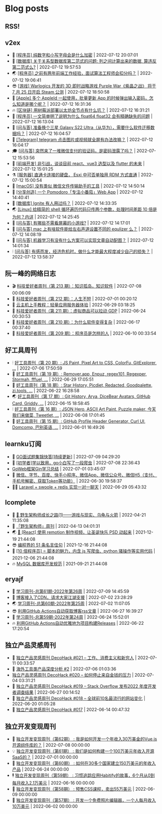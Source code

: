 # Blog posts
## RSS!



## v2ex

<!-- v2ex:START  -->
- 🫶 [[程序员] 纯数字和小写字母会是什么加密](https://www.v2ex.com/t/865795#reply0) | 2022-07-12 20:07:01 
- 🧰 [[数据库] 关于关系型数据库第二范式的问题: 列之间计算出来的数据, 算违反第二范式么?](https://www.v2ex.com/t/865794#reply0) | 2022-07-12 19:57:53 
- 🌏 [[程序员] 之前有两年前端工作经验，面试算法工程师会扣分吗？](https://www.v2ex.com/t/865793#reply2) | 2022-07-12 19:06:41 
- 😎 [[游戏] Warlogics 开发的 3D 即时战略游戏 Purple War《紫晶之战》
将于 7 月 25 日开启 Steam 公测](https://www.v2ex.com/t/865792#reply0) | 2022-07-12 18:50:58 
- 💂 [[Apple] 多个 AppleId 一起使用，批量更新 App 的时候弹出输入密码，怎么知道是哪个呢？](https://www.v2ex.com/t/865788#reply7) | 2022-07-12 16:31:36 
- 🔥 [[区块链] 用树莓派部署以太坊全节点有什么坑？](https://www.v2ex.com/t/865787#reply0) | 2022-07-12 16:31:21 
- 🦅 [[程序员] 一文简单明了说明为什么 float64 float32 会有精确缺失的问题](https://www.v2ex.com/t/865785#reply10) | 2022-07-12 16:13:04 
- 🙉 [[问与答] 准备换个三星 Galaxy S22 Ultra（从华为），需要什么软件迁移数据吗？](https://www.v2ex.com/t/865784#reply6) | 2022-07-12 16:04:57 
- 💫 [[Telegram] telegram 点击图片或视频就全屏有办法改嘛？](https://www.v2ex.com/t/865783#reply4) | 2022-07-12 16:04:17 
- 🎓 [[问与答] 突然来了一堆微信支付的验证码，是密码泄露了吗？](https://www.v2ex.com/t/865780#reply0) | 2022-07-12 15:53:56 
- 🗽 [[前端开发] 非引战，谈谈目前 react、vue3 选型以及 flutter 的未来](https://www.v2ex.com/t/865778#reply6) | 2022-07-12 15:01:25 
- ⚗️ [[服务器] 直通卡连接的硬盘， Esxi 中可否单独用 RDM 方式直通](https://www.v2ex.com/t/865777#reply0) | 2022-07-12 15:00:54 
- 🦍 [[macOS] 没有类似 微信文件传输助手的工具](https://www.v2ex.com/t/865776#reply2) | 2022-07-12 14:50:14 
- 🤩 [[分享创造] 一个 Pomodoro「专注小番茄」Web App](https://www.v2ex.com/t/865775#reply0) | 2022-07-12 14:40:41 
- 🙉 [[数据库] Ignite 有人用过吗？](https://www.v2ex.com/t/865774#reply1) | 2022-07-12 14:33:35 
- 🌏 [[Linux] 给精简的 shell 循环遍历代码只传两个参数，处理时间差距 10 倍是为何？内详](https://www.v2ex.com/t/865773#reply6) | 2022-07-12 14:25:45 
- 🐘 [[问与答] 有哪些不需看屏幕的小游戏?](https://www.v2ex.com/t/865772#reply3) | 2022-07-12 14:17:01 
- 🧰 [[问与答] mac 上有啥软件能给左右声道设置不同的 equlizer 么？](https://www.v2ex.com/t/865771#reply1) | 2022-07-12 14:08:19 
- 💃 [[问与答] 机器学习有没有什么方案可以实现文章自动配图？](https://www.v2ex.com/t/865770#reply1) | 2022-07-12 14:01:34 
- 🕯 [[问与答] 有感而发，经济危机时，做什么才能最大程度减少自己的损失？](https://www.v2ex.com/t/865768#reply0) | 2022-07-12 13:58:37 <!-- v2ex:END -->

## 阮一峰的网络日志

<!-- ruanyf:START -->
- 🎬 [科技爱好者周刊（第 213 期）：知识孤岛，知识软件](http://www.ruanyifeng.com/blog/2022/07/weekly-issue-213.html) | 2022-07-08 00:06:09 
- 💄 [科技爱好者周刊（第 212 期）：人生不短](http://www.ruanyifeng.com/blog/2022/07/weekly-issue-212.html) | 2022-07-01 00:20:12 
- 🐎 [云主机上手教程：轻量应用服务器体验](http://www.ruanyifeng.com/blog/2022/06/cloud-server-getting-started-tutorial.html) | 2022-06-29 03:18:25 
- 🤔 [科技爱好者周刊（第 211 期）：虚拟商品可以拉动 GDP](http://www.ruanyifeng.com/blog/2022/06/weekly-issue-211.html) | 2022-06-24 00:30:53 
- 🧠 [科技爱好者周刊（第 210 期）：为什么软件变得复杂](http://www.ruanyifeng.com/blog/2022/06/weekly-issue-210.html) | 2022-06-17 00:37:40 
- 🎃 [科技爱好者周刊（第 209 期）：程序员是怎样的人](http://www.ruanyifeng.com/blog/2022/06/weekly-issue-209.html) | 2022-06-10 00:33:54 <!-- ruanyf:END -->

## 好工具周刊

<!-- bestxtools:START -->
- 🕯 [好工具周刊（第 20 期）: JS Paint, Pixel Art to CSS, ColorFu, GitExplorer, ...](https://discuss-cn.bestxtools.com/d/57/1) | 2022-07-06 17:50:59 
- 🦩 [好工具周刊（第 19 期）: Remover.app, Enpuz, regex101, Regexper, Stormah, fffuel, ...](https://discuss-cn.bestxtools.com/d/56/1) | 2022-06-29 17:05:51 
- 🦄 [好工具周刊（第 18 期）: Star History, Picdiet, Redacted, Goodpalette, zi.tools, ...](https://discuss-cn.bestxtools.com/d/47/1) | 2022-06-22 16:28:58 
- 🌏 [好工具周刊（第 17 期）: Git History, Arya, DiceBear Avatars, GitHub Card, Griddy, ...](https://discuss-cn.bestxtools.com/d/43/1) | 2022-06-15 18:58:45 
- 🕯 [好工具周刊（第 16 期）: JSON Hero, ASCII Art Paint, Puzzle maker, 今天我们来做菜, Tweetlet, ...](https://discuss-cn.bestxtools.com/d/42/1) | 2022-06-08 17:01:45 
- 📝 [好工具周刊（第 15 期）: GitHub Profile Header Generator, Curl UI, Domcomp, 巴别英语, ...](https://discuss-cn.bestxtools.com/d/40/1) | 2022-06-01 16:49:26 <!-- bestxtools:END -->


## learnku订阅

<!-- learnku:START -->
- 🦅 [GO面试题集锦快答[持续更新]](https://learnku.com/articles/69250) | 2022-07-09 04:29:20 
- 🦅 [[初学者]学以致用，go小白写了一段爬虫](https://learnku.com/go/t/69522) | 2022-07-08 22:36:43 
-  [GoWeb框架Gin学习总结](https://learnku.com/articles/69259) | 2022-07-01 03:45:07 
- 🌈 [微信、字节、百度、快手小程序、微信App、微信公众号、微信H5（支付、手机号解密、获取Token等功能）](https://learnku.com/articles/69235) | 2022-06-30 19:58:37 
- 🧑‍🏫 [Laravel + swoole + redis 实现一对一聊天](https://learnku.com/articles/69154) | 2022-06-29 05:43:32 <!-- learnku:END -->



## lcomplete

<!-- lcomplete:START -->
- 🫶 [🐒 野生架构师成长之路&lpar;1&rpar;——游戏与现实、乌龟与火箭](http://codelc.com/post/growup/s01/) | 2022-04-21 11:35:08 
- 🧰 [「野生架构师」周刊](http://codelc.com/post/essay/%E9%87%8E%E7%94%9F%E6%9E%B6%E6%9E%84%E5%B8%88%E5%91%A8%E5%88%8A%E4%BB%8B%E7%BB%8D/) | 2022-04-13 04:01:31 
- 🌏 [🎄 [React] 使用 remotion 制作视频，让圣诞快乐 PSD 动起来](http://codelc.com/post/dev/js/remotion/) | 2021-12-19 21:44:08 
- 😎 [编程界的 51 条名言佳句](http://codelc.com/post/dev/thinking/quotes/) | 2021-12-16 21:44:08 
- 💂 [[10 倍程序员] ⭐ 脚本的魅力，内含 js 写爬虫、python 骚操作等实用代码](http://codelc.com/post/dev/10x/script/) | 2021-12-06 21:44:08 
- 🔥 [MySQL 数据库开发规范](http://codelc.com/post/dev/db/mysql_standard/) | 2021-09-21 21:44:08 <!-- lcomplete:END -->

## eryajf

<!-- eryajf:START -->
- 🫶 [学习周刊-总第61期-2022年第26周](https://wiki.eryajf.net/pages/703307/) | 2022-07-09 14:45:59 
- 🧰 [博客接入了CDN，请求大家江湖支援](https://wiki.eryajf.net/pages/5f559d/) | 2022-07-02 23:28:29 
- 🌏 [学习周刊-总第60期-2022年第25周](https://wiki.eryajf.net/pages/bff449/) | 2022-07-02 11:07:05 
- 😎 [利用GitHub Actions自动获取博客rss文章](https://wiki.eryajf.net/pages/1b1ba3/) | 2022-06-27 16:39:27 
- 💂 [学习周刊-总第59期-2022年第24周](https://wiki.eryajf.net/pages/b0bdd0/) | 2022-06-24 15:52:01 
- 🔥 [利用GitHub Actions自动优雅地为项目构建Releases](https://wiki.eryajf.net/pages/f3e878/) | 2022-06-22 17:20:54 <!-- eryajf:END -->



## 独立产品灵感周刊

<!-- DecoHack:START -->
- 🦣 [独立产品灵感周刊 DecoHack #021 – 工作、消费主义和新穷人](https://www.decohack.com/Post/753) | 2022-07-11 00:33:57 
- 🤡 [海外工具类产品深度分析 #2](https://www.decohack.com/Post/746) | 2022-07-06 01:03:36 
-  [独立产品灵感周刊 DecoHack #020 – 如何停止来自金钱的压力](https://www.decohack.com/Post/728) | 2022-07-04 03:31:21 
- 🐲 [独立产品灵感周刊 DecoHack #019 – Stack Overflow 发布2022 年度开发者调查结果](https://www.decohack.com/Post/699) | 2022-06-27 00:14:52 
- 🦅 [独立产品灵感周刊 DecoHack #018 – 全球前10名最流行的网站变化](https://www.decohack.com/Post/680) | 2022-06-20 01:05:28 
- 🧰 [独立产品灵感周刊 DecoHack #017](https://www.decohack.com/Post/663) | 2022-06-14 00:47:32 <!-- DecoHack:END -->

## 独立开发变现周刊

<!-- easyindie:START -->
- 💂 [独立开发变现周刊（第62期） : 我是如何开发一个年收入30万美金的Vue.js开源组件库的？](https://www.ezindie.com/weekly/issue-62) | 2022-07-08 00:00:00 
- 💡 [独立开发变现周刊（第61期） : 我们是如何构建一个100万美元年收入开源SaaS的？](https://www.ezindie.com/weekly/issue-61) | 2022-07-01 00:00:00 
- 🌋 [独立开发变现周刊（第60期） : 如何在30多个国家建立150万美元的年收入产品](https://www.ezindie.com/weekly/issue-60) | 2022-06-24 00:00:00 
- 🕴 [独立开发变现周刊（第59期） : 习惯追踪应用Habitify的故事，6个月从0到每月收入2.1万美元](https://www.ezindie.com/weekly/issue-59) | 2022-06-16 00:00:00 
- 🎊 [独立开发变现周刊（第58期） : 预售CSS课程，卖出55万美元](https://www.ezindie.com/weekly/issue-58) | 2022-06-09 00:00:00 
- 🤔 [独立开发变现周刊（第57期） : 开发一个免费照片编辑器，一个人每月收入10万美元](https://www.ezindie.com/weekly/issue-57) | 2022-06-02 00:00:00 <!-- easyindie:END -->



